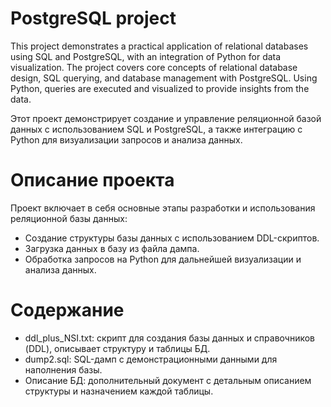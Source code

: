 # PostgreSQL project
This project demonstrates a practical application of relational databases using SQL and PostgreSQL, with an integration of Python for data visualization. The project covers core concepts of relational database design, SQL querying, and database management with PostgreSQL. Using Python, queries are executed and visualized to provide insights from the data.

Этот проект демонстрирует создание и управление реляционной базой данных с использованием SQL и PostgreSQL, а также интеграцию с Python для визуализации запросов и анализа данных.

# Описание проекта
Проект включает в себя основные этапы разработки и использования реляционной базы данных:
- Создание структуры базы данных с использованием DDL-скриптов.
- Загрузка данных в базу из файла дампа.
- Обработка запросов на Python для дальнейшей визуализации и анализа данных.
# Содержание
- ddl_plus_NSI.txt: скрипт для создания базы данных и справочников (DDL), описывает структуру и таблицы БД.
- dump2.sql: SQL-дамп с демонстрационными данными для наполнения базы.
- Описание БД: дополнительный документ с детальным описанием структуры и назначением каждой таблицы.

